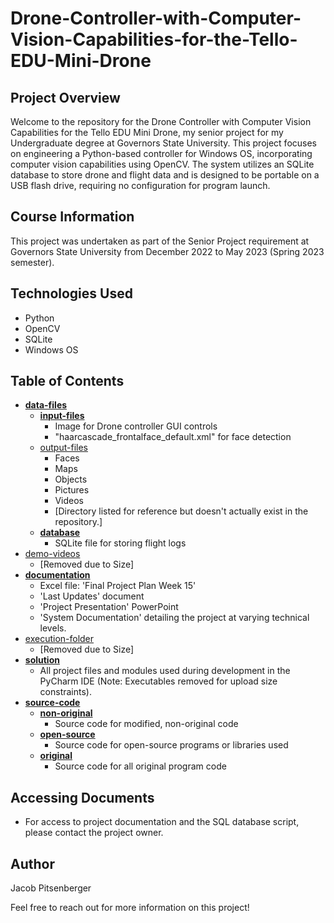 # Drone-Controller-with-Computer-Vision-Capabilities-for-the-Tello-EDU-Mini-Drone

## Project Overview
Welcome to the repository for the Drone Controller with Computer Vision Capabilities for the Tello EDU Mini Drone, my senior project for my Undergraduate degree at Governors State University. This project focuses on engineering a Python-based controller for Windows OS, incorporating computer vision capabilities using OpenCV. The system utilizes an SQLite database to store drone and flight data and is designed to be portable on a USB flash drive, requiring no configuration for program launch.

## Course Information
This project was undertaken as part of the Senior Project requirement at Governors State University from December 2022 to May 2023 (Spring 2023 semester).

## Technologies Used
- Python
- OpenCV
- SQLite
- Windows OS

## Table of Contents
- **[data-files](./data-files)**
  - **[input-files](./data-files/input-files)**
    - Image for Drone controller GUI controls
    - "haarcascade_frontalface_default.xml" for face detection
  - [output-files](#output-files)
    - Faces
    - Maps
    - Objects
    - Pictures
    - Videos
    - [Directory listed for reference but doesn't actually exist in the repository.]
  - **[database](./data-files/database.db)**
    - SQLite file for storing flight logs
- [demo-videos](#demo-videos)
  - [Removed due to Size]
- **[documentation](./documentation)**
  - Excel file: 'Final Project Plan Week 15'
  - 'Last Updates' document
  - 'Project Presentation' PowerPoint
  - 'System Documentation' detailing the project at varying technical levels.
- [execution-folder](#execution-folder)
  - [Removed due to Size]
- **[solution](./solution)**
  - All project files and modules used during development in the PyCharm IDE (Note: Executables removed for upload size constraints).
- **[source-code](./source-code)**
  - **[non-original](./source-code/non-original)**
    - Source code for modified, non-original code
  - **[open-source](./source-code/open-source)**
    - Source code for open-source programs or libraries used
  - **[original](./source-code/original)**
    - Source code for all original program code

## Accessing Documents
   - For access to project documentation and the SQL database script, please contact the project owner.

## Author
Jacob Pitsenberger

Feel free to reach out for more information on this project!

